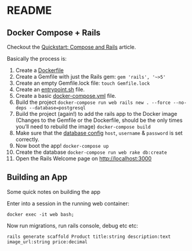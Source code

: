 # README

## Docker Compose + Rails

Checkout the [Quickstart: Compose and Rails](https://docs.docker.com/compose/rails/) article.

Basically the process is:

1. Create a [Dockerfile](./Dockerfile)
1. Create a Gemfile with just the Rails gem: `gem 'rails', '~>5'`
1. Create an empty Gemfile.lock file: `touch Gemfile.lock`
1. Create an [entrypoint.sh](./entrypoint.sh) file.
1. Create a basic [docker-compose.yml](./docker-compose.yml) file.
1. Build the project `docker-compose run web rails new . --force --no-deps --database=postgresql`
1. Build the project (again!) to add the rails app to the Docker image (Changes to the Gemfile or the Dockerfile, should be the only times you’ll need to rebuild the image) `docker-compose build`
1. Make sure that the [database config](./config/database.yml) `host`, `username` & `password` is set correctly.
1. Now boot the app! `docker-compose up`
1. Create the database `docker-compose run web rake db:create`
1. Open the Rails Welcome page on [http://localhost:3000](http://localhost:3000)

## Building an App

Some quick notes on building the app

Enter into a session in the running web container:

```
docker exec -it web bash;
```

Now run migrations, run rails console, debug etc etc:

```
rails generate scaffold Product title:string description:text image_url:string price:decimal
```